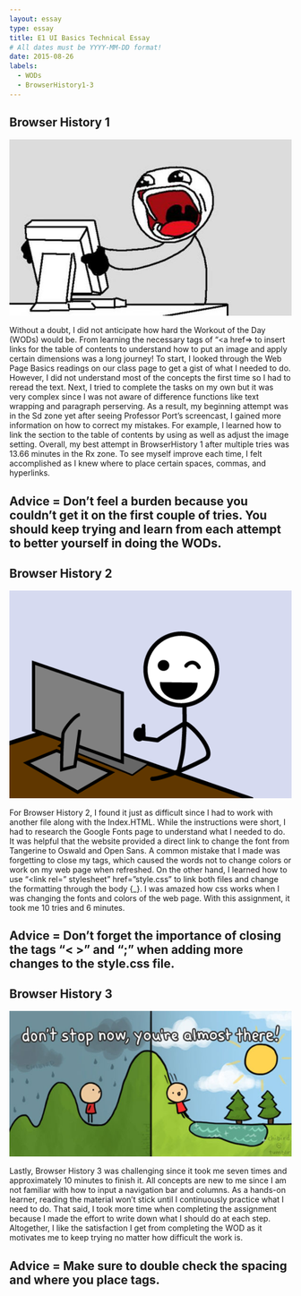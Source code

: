 ```yaml
---
layout: essay
type: essay
title: E1 UI Basics Technical Essay 
# All dates must be YYYY-MM-DD format!
date: 2015-08-26
labels:
  - WODs
  - BrowserHistory1-3
---
```

## Browser History 1

<img class="ui tiny right spaced image" src="../images/ANGRY.jpg">

Without a doubt, I did not anticipate how hard the Workout of the Day (WODs) would be. From learning the necessary tags of “<a href=></a> to insert links for the table of contents to understand how to put an image and apply certain dimensions was a long journey! To start, I looked through the Web Page Basics readings on our class page to get a gist of what I needed to do. However, I did not understand most of the concepts the first time so I had to reread the text. Next, I tried to complete the tasks on my own but it was very complex since I was not aware of difference functions like text wrapping and paragraph perserving. As a result, my beginning attempt was in the Sd zone yet after seeing Professor Port’s screencast, I gained more information on how to correct my mistakes. For example, I learned how to link the section to the table of contents by using as well as adjust the image setting. Overall, my best attempt in BrowserHistory 1 after multiple tries was 13.66 minutes in the Rx zone. To see myself improve each time, I felt accomplished as I knew where to place certain spaces, commas, and hyperlinks. 

## Advice = Don’t feel a burden because you couldn’t get it on the first couple of tries. You should keep trying and learn from each attempt to better yourself in doing the WODs. 

## Browser History 2

<img class="ui tiny right spaced image" src="../images/HAPPY.png">

For Browser History 2, I found it just as difficult since I had to work with another file along with the Index.HTML. While the instructions were short, I had to research the Google Fonts page to understand what I needed to do. It was helpful that the website provided a direct link to change the font from Tangerine to Oswald and Open Sans.  A common mistake that I made was forgetting to close my tags, which caused the words not to change colors or work on my web page when refreshed. On the other hand, I learned how to use “<link rel=” stylesheet” href=”style.css” to link both files and change the formatting through the body {_}. I was amazed how css works when I was changing the fonts and colors of the web page. With this assignment, it took me 10 tries and 6 minutes.

## Advice = Don’t forget the importance of closing the tags “< >” and “;” when adding more changes to the style.css file. 

## Browser History 3

<img class="ui tiny right spaced image" src="../images/GOTIT.jpg">

Lastly, Browser History 3 was challenging since it took me seven times and approximately 10 minutes to finish it. All concepts are new to me since I am not familiar with how to input a navigation bar and columns. As a hands-on learner, reading the material won’t stick until I continuously practice what I need to do. That said, I took more time when completing the assignment because I made the effort to write down what I should do at each step. Altogether, I like the satisfaction I get from completing the WOD as it motivates me to keep trying no matter how difficult the work is. 

## Advice = Make sure to double check the spacing and where you place tags.
